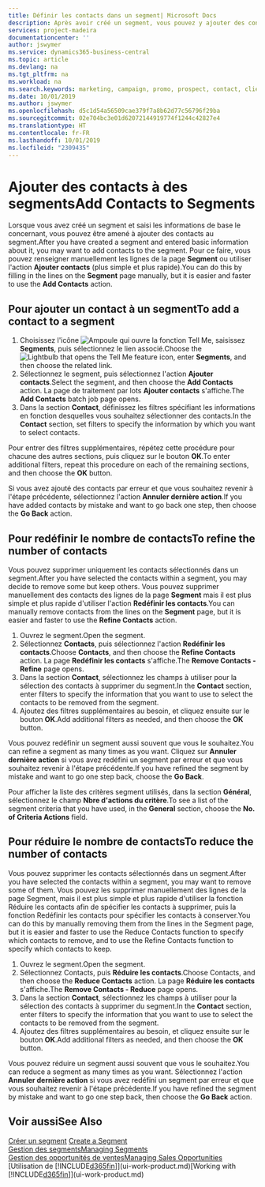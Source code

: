 ```yaml
---
title: Définir les contacts dans un segment| Microsoft Docs
description: Après avoir créé un segment, vous pouvez y ajouter des contacts, par exemple, dans le cadre d'une campagne marketing visant des clients particuliers.
services: project-madeira
documentationcenter: ''
author: jswymer
ms.service: dynamics365-business-central
ms.topic: article
ms.devlang: na
ms.tgt_pltfrm: na
ms.workload: na
ms.search.keywords: marketing, campaign, promo, prospect, contact, client, customer
ms.date: 10/01/2019
ms.author: jswymer
ms.openlocfilehash: d5c1d54a56509cae379f7a8b62d77c56796f29ba
ms.sourcegitcommit: 02e704bc3e01d62072144919774f1244c42827e4
ms.translationtype: HT
ms.contentlocale: fr-FR
ms.lasthandoff: 10/01/2019
ms.locfileid: "2309435"
---
```

# <a name="add-contacts-to-segments"></a><span data-ttu-id="7d8d1-103">Ajouter des contacts à des segments</span><span class="sxs-lookup"><span data-stu-id="7d8d1-103">Add Contacts to Segments</span></span>
<span data-ttu-id="7d8d1-104">Lorsque vous avez créé un segment et saisi les informations de base le concernant, vous pouvez être amené à ajouter des contacts au segment.</span><span class="sxs-lookup"><span data-stu-id="7d8d1-104">After you have created a segment and entered basic information about it, you may want to add contacts to the segment.</span></span> <span data-ttu-id="7d8d1-105">Pour ce faire, vous pouvez renseigner manuellement les lignes de la page **Segment** ou utiliser l'action **Ajouter contacts** (plus simple et plus rapide).</span><span class="sxs-lookup"><span data-stu-id="7d8d1-105">You can do this by filling in the lines on the **Segment** page manually, but it is easier and faster to use the **Add Contacts** action.</span></span>

## <a name="to-add-a-contact-to-a-segment"></a><span data-ttu-id="7d8d1-106">Pour ajouter un contact à un segment</span><span class="sxs-lookup"><span data-stu-id="7d8d1-106">To add a contact to a segment</span></span>
1. <span data-ttu-id="7d8d1-107">Choisissez l'icône ![Ampoule qui ouvre la fonction Tell Me](media/ui-search/search_small.png "Dites-moi ce que vous voulez faire"), saisissez **Segments**, puis sélectionnez le lien associé.</span><span class="sxs-lookup"><span data-stu-id="7d8d1-107">Choose the ![Lightbulb that opens the Tell Me feature](media/ui-search/search_small.png "Tell me what you want to do") icon, enter **Segments**, and then choose the related link.</span></span>  
2. <span data-ttu-id="7d8d1-108">Sélectionnez le segment, puis sélectionnez l'action **Ajouter contacts**.</span><span class="sxs-lookup"><span data-stu-id="7d8d1-108">Select the segment, and then choose the **Add Contacts** action.</span></span> <span data-ttu-id="7d8d1-109">La page de traitement par lots **Ajouter contacts** s'affiche.</span><span class="sxs-lookup"><span data-stu-id="7d8d1-109">The **Add Contacts** batch job page opens.</span></span>
3. <span data-ttu-id="7d8d1-110">Dans la section **Contact**, définissez les filtres spécifiant les informations en fonction desquelles vous souhaitez sélectionner des contacts.</span><span class="sxs-lookup"><span data-stu-id="7d8d1-110">In the **Contact** section, set filters to specify the information by which you want to select contacts.</span></span>

<span data-ttu-id="7d8d1-111">Pour entrer des filtres supplémentaires, répétez cette procédure pour chacune des autres sections, puis cliquez sur le bouton **OK**.</span><span class="sxs-lookup"><span data-stu-id="7d8d1-111">To enter additional filters, repeat this procedure on each of the remaining sections, and then choose the **OK** button.</span></span>

<span data-ttu-id="7d8d1-112">Si vous avez ajouté des contacts par erreur et que vous souhaitez revenir à l'étape précédente, sélectionnez l'action **Annuler dernière action**.</span><span class="sxs-lookup"><span data-stu-id="7d8d1-112">If you have added contacts by mistake and want to go back one step, then choose the **Go Back** action.</span></span>

## <a name="to-refine-the-number-of-contacts"></a><span data-ttu-id="7d8d1-113">Pour redéfinir le nombre de contacts</span><span class="sxs-lookup"><span data-stu-id="7d8d1-113">To refine the number of contacts</span></span>
<span data-ttu-id="7d8d1-114">Vous pouvez supprimer uniquement les contacts sélectionnés dans un segment.</span><span class="sxs-lookup"><span data-stu-id="7d8d1-114">After you have selected the contacts within a segment, you may decide to remove some but keep others.</span></span> <span data-ttu-id="7d8d1-115">Vous pouvez supprimer manuellement des contacts des lignes de la page **Segment** mais il est plus simple et plus rapide d'utiliser l'action **Redéfinir les contacts**.</span><span class="sxs-lookup"><span data-stu-id="7d8d1-115">You can manually remove contacts from the lines on the **Segment** page, but it is easier and faster to use the **Refine Contacts** action.</span></span>

1. <span data-ttu-id="7d8d1-116">Ouvrez le segment.</span><span class="sxs-lookup"><span data-stu-id="7d8d1-116">Open the segment.</span></span>
2. <span data-ttu-id="7d8d1-117">Sélectionnez **Contacts**, puis sélectionnez l'action **Redéfinir les contacts**.</span><span class="sxs-lookup"><span data-stu-id="7d8d1-117">Choose **Contacts**, and then choose the **Refine Contacts** action.</span></span> <span data-ttu-id="7d8d1-118">La page **Redéfinir les contacts** s'affiche.</span><span class="sxs-lookup"><span data-stu-id="7d8d1-118">The **Remove Contacts - Refine** page opens.</span></span>
3. <span data-ttu-id="7d8d1-119">Dans la section **Contact**, sélectionnez les champs à utiliser pour la sélection des contacts à supprimer du segment.</span><span class="sxs-lookup"><span data-stu-id="7d8d1-119">In the **Contact** section, enter filters to specify the information that you want to use to select the contacts to be removed from the segment.</span></span>
4. <span data-ttu-id="7d8d1-120">Ajoutez des filtres supplémentaires au besoin, et cliquez ensuite sur le bouton **OK**.</span><span class="sxs-lookup"><span data-stu-id="7d8d1-120">Add additional filters as needed, and then choose the **OK** button.</span></span>

<span data-ttu-id="7d8d1-121">Vous pouvez redéfinir un segment aussi souvent que vous le souhaitez.</span><span class="sxs-lookup"><span data-stu-id="7d8d1-121">You can refine a segment as many times as you want.</span></span> <span data-ttu-id="7d8d1-122">Cliquez sur **Annuler dernière action** si vous avez redéfini un segment par erreur et que vous souhaitez revenir à l'étape précédente.</span><span class="sxs-lookup"><span data-stu-id="7d8d1-122">If you have refined the segment by mistake and want to go one step back, choose the **Go Back**.</span></span>

<span data-ttu-id="7d8d1-123">Pour afficher la liste des critères segment utilisés, dans la section **Général**, sélectionnez le champ **Nbre d'actions du critère**.</span><span class="sxs-lookup"><span data-stu-id="7d8d1-123">To see a list of the segment criteria that you have used, in the **General** section, choose the **No. of Criteria Actions** field.</span></span>

## <a name="to-reduce-the-number-of-contacts"></a><span data-ttu-id="7d8d1-124">Pour réduire le nombre de contacts</span><span class="sxs-lookup"><span data-stu-id="7d8d1-124">To reduce the number of contacts</span></span>
<span data-ttu-id="7d8d1-125">Vous pouvez supprimer les contacts sélectionnés dans un segment.</span><span class="sxs-lookup"><span data-stu-id="7d8d1-125">After you have selected the contacts within a segment, you may want to remove some of them.</span></span> <span data-ttu-id="7d8d1-126">Vous pouvez les supprimer manuellement des lignes de la page Segment, mais il est plus simple et plus rapide d'utiliser la fonction Réduire les contacts afin de spécifier les contacts à supprimer, puis la fonction Redéfinir les contacts pour spécifier les contacts à conserver.</span><span class="sxs-lookup"><span data-stu-id="7d8d1-126">You can do this by manually removing them from the lines in the Segment page, but it is easier and faster to use the Reduce Contacts function to specify which contacts to remove, and to use the Refine Contacts function to specify which contacts to keep.</span></span>

1. <span data-ttu-id="7d8d1-127">Ouvrez le segment.</span><span class="sxs-lookup"><span data-stu-id="7d8d1-127">Open the segment.</span></span>
2. <span data-ttu-id="7d8d1-128">Sélectionnez Contacts, puis **Réduire les contacts**.</span><span class="sxs-lookup"><span data-stu-id="7d8d1-128">Choose Contacts, and then choose the **Reduce Contacts** action.</span></span> <span data-ttu-id="7d8d1-129">La page **Réduire les contacts** s'affiche.</span><span class="sxs-lookup"><span data-stu-id="7d8d1-129">The **Remove Contacts - Reduce** page opens.</span></span>
3. <span data-ttu-id="7d8d1-130">Dans la section **Contact**, sélectionnez les champs à utiliser pour la sélection des contacts à supprimer du segment.</span><span class="sxs-lookup"><span data-stu-id="7d8d1-130">In the **Contact** section, enter filters to specify the information that you want to use to select the contacts to be removed from the segment.</span></span>
4. <span data-ttu-id="7d8d1-131">Ajoutez des filtres supplémentaires au besoin, et cliquez ensuite sur le bouton **OK**.</span><span class="sxs-lookup"><span data-stu-id="7d8d1-131">Add additional filters as needed, and then choose the **OK** button.</span></span>

<span data-ttu-id="7d8d1-132">Vous pouvez réduire un segment aussi souvent que vous le souhaitez.</span><span class="sxs-lookup"><span data-stu-id="7d8d1-132">You can reduce a segment as many times as you want.</span></span> <span data-ttu-id="7d8d1-133">Sélectionnez l'action **Annuler dernière action** si vous avez redéfini un segment par erreur et que vous souhaitez revenir à l'étape précédente.</span><span class="sxs-lookup"><span data-stu-id="7d8d1-133">If you have refined the segment by mistake and want to go one step back, then choose the **Go Back** action.</span></span>

## <a name="see-also"></a><span data-ttu-id="7d8d1-134">Voir aussi</span><span class="sxs-lookup"><span data-stu-id="7d8d1-134">See Also</span></span>
<span data-ttu-id="7d8d1-135">[Créer un segment](marketing-how-create-segment.md) </span><span class="sxs-lookup"><span data-stu-id="7d8d1-135">[Create a Segment](marketing-how-create-segment.md) </span></span>  
[<span data-ttu-id="7d8d1-136">Gestion des segments</span><span class="sxs-lookup"><span data-stu-id="7d8d1-136">Managing Segments</span></span>](marketing-segments.md)  
[<span data-ttu-id="7d8d1-137">Gestion des opportunités de ventes</span><span class="sxs-lookup"><span data-stu-id="7d8d1-137">Managing Sales Opportunities</span></span>](marketing-manage-sales-opportunities.md)  
<span data-ttu-id="7d8d1-138">[Utilisation de [!INCLUDE[d365fin](includes/d365fin_md.md)]](ui-work-product.md)</span><span class="sxs-lookup"><span data-stu-id="7d8d1-138">[Working with [!INCLUDE[d365fin](includes/d365fin_md.md)]](ui-work-product.md)</span></span>  
